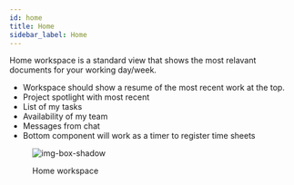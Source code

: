 ```yaml
---
id: home
title: Home
sidebar_label: Home
---
```


Home workspace is a standard view that shows the most relavant documents for your working day/week.

- Workspace should show a resume of the most recent work at the top.
- Project spotlight with most recent
- List of my tasks
- Availability of my team
- Messages from chat
- Bottom component will work as a timer to register time sheets



<figure>

![img-box-shadow](/img/design/design-home.png)
<figcaption>Home workspace</figcaption>
</figure>


